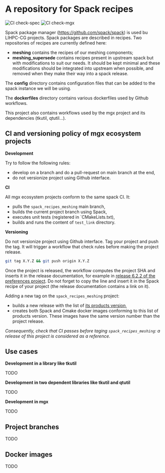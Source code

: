 # A repository for Spack recipes

![CI check-spec](https://github.com//LIHPC-Computational-Geometry/spack_recipes_meshing/actions/workflows/check-spec.yml/badge.svg)
![CI check-mgx](https://github.com//LIHPC-Computational-Geometry/spack_recipes_meshing/actions/workflows/check-mgx.yml/badge.svg)

Spack package manager (https://github.com/spack/spack) is used bu LIHPC-CG projects. Spack packages are described in recipes. Two repositories of recipes are currently defined here:
- **meshing** contains the recipes of our meshing components;
- **meshing_supersede** contains recipes present in upstream spack but with modifications to suit our needs. It should be kept minimal and these modifications should be integrated into upstream when possible, and removed when they make their way into a spack release.

The **config** directory contains configuration files that can be added to the spack instance we will be using.

The **dockerfiles** directory contains various dockerfiles used by Github workflows.

This project also contains workflows used by the mgx project and its dependencies (tkutil, qtutil...).

## CI and versioning policy of mgx ecosystem projects

**Development**

Try to follow the following rules:
- develop on a branch and do a pull-request on main branch at the end,
- do not versionize project using Github interface.

**CI**

All mgx ecosystem projects conform to the same spack CI. It:
- pulls the `spack_recipes_meshing` main branch,
- builds the current project branch using Spack,
- executes unit tests (registered in `CMakeLists.txt),
- builds and runs the content of `test_link` directory.


**Versioning**

Do not versionize project using Github interface. Tag your project and push the tag. It will trigger a workflow that check rules before making the project release.
```bash
git tag X.Y.Z && git push origin X.Y.Z
```

Once the project is released, the workflow computes the project SHA and inserts it in the release documentation, for example in [release 6.2.2 of the preferences project](https://github.com/LIHPC-Computational-Geometry/preferences/releases/tag/6.2.2). Do not forget to copy the line and insert it in the Spack recipe of your project (the release documentation contains a link on it).

Adding a new tag on the `spack_recipes_meshing` project:
- builds a new release with the list of [its products version](https://github.com/LIHPC-Computational-Geometry/spack_recipes_meshing/releases/tag/1.1.2),
- creates both Spack and Cmake docker images conforming to this list of products version. These images have the same version number than the project release.

*Consequently, check that CI passes before taging `spack_recipes_meshing`: a release of this project is considered as a reference.*

## Use cases
**Development in a library like tkutil**

TODO

**Development in two dependent libraries like tkutil and qtutil**

TODO

**Development in mgx**

TODO

## Project branches

TODO

## Docker images

TODO
